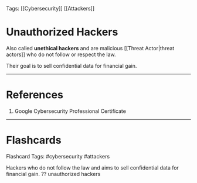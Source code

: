 Tags: [[Cybersecurity]] [[Attackers]]
# Unauthorized Hackers

Also called **unethical hackers** and are malicious [[Threat Actor|threat actors]] who do not follow or respect the law.

Their goal is to sell confidential data for financial gain.

---
# References

1. Google Cybersecurity Professional Certificate

---
# Flashcards

Flashcard Tags: #cybersecurity #attackers 

Hackers who do not follow the law and aims to sell confidential data for financial gain.
??
unauthorized hackers
<!--SR:!2024-05-15,16,290!2024-05-15,16,292-->